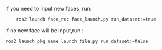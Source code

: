 if you need to input new faces, run:
```bash
    ros2 launch face_rec face_launch.py run_dataset:=true
```

if no new face will be input,run :
```bash
ros2 launch pkg_name launch_file.py run_dataset:=false
```


